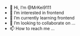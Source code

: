 - 👋 Hi, I’m @MrKei9111
- 👀 I’m interested in frontend 
- 🌱 I’m currently learning frontend
- 💞️ I’m looking to collaborate on ...
- 📫 How to reach me ...

<!---
MrKei9111/MrKei9111 is a ✨ special ✨ repository because its `README.md` (this file) appears on your GitHub profile.
You can click the Preview link to take a look at your changes.
--->

